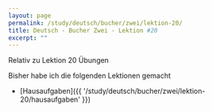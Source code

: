 ```yaml
---
layout: page
permalink: /study/deutsch/bucher/zwei/lektion-20/
title: Deutsch - Bucher Zwei - Lektion #20
excerpt: ""
---
```


Relativ zu Lektion 20 Übungen

Bisher habe ich die folgenden Lektionen gemacht

* [Hausaufgaben]({{ '/study/deutsch/bucher/zwei/lektion-20/hausaufgaben' }})
